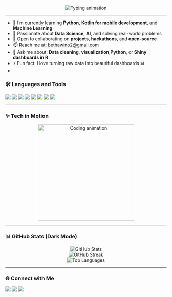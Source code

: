 <p align="center">
  <img src="https://readme-typing-svg.demolab.com?font=Fira+Code&weight=3000&pause=1000&color=00FFFFF&center=true&vCenter=true&width=600&lines=Hi+%F0%9F%91%8B%2C+I'm+Eucabeth+Awino;A+Passionate+Data+Scientist+%26+Web+Developer;Currently+Learning+Python%2C+Kotlin%2C+and+ML;Loves+turning+data+into+beautiful+insights+;That+girl+since+my+first+"Hello+World"%F0%9F%93%8A" alt="Typing animation" />
</p>

---

- 🔭 I’m currently learning **Python**, **Kotlin for mobile development**, and **Machine Learning**
- 🌱 Passionate about **Data Science**, **AI**, and solving real-world problems
- 🤝 Open to collaborating on **projects**, **hackathons**, and **open-source**
- 📫 Reach me at: [bethawino2@gmail.com](mailto:bethawino2@gmail.com)
- 💬 Ask me about: **Data cleaning**, **visualization**,**Python**, or **Shiny dashboards in R**
- ⚡ Fun fact: I love turning raw data into beautiful dashboards 📊
- 
### 🛠️ Languages and Tools

<p align="left">
  <img src="https://img.shields.io/badge/Python-3670A0?style=for-the-badge&logo=python&logoColor=white" />
  <img src="https://img.shields.io/badge/R-276DC3?style=for-the-badge&logo=r&logoColor=white" />
  <img src="https://img.shields.io/badge/Excel-217346?style=for-the-badge&logo=microsoft-excel&logoColor=white" />
  <img src="https://img.shields.io/badge/VSCode-007ACC?style=for-the-badge&logo=visual-studio-code&logoColor=white" />
  <img src="https://img.shields.io/badge/Git-F05032?style=for-the-badge&logo=git&logoColor=white" />
  <img src="https://img.shields.io/badge/Kotlin-0095D5?style=for-the-badge&logo=kotlin&logoColor=white" />
  <img src="https://img.shields.io/badge/JavaScript-F7DF1E?style=for-the-badge&logo=javascript&logoColor=black" />
  <img src="https://img.shields.io/badge/React-61DAFB?style=for-the-badge&logo=react&logoColor=black" />
</p>

---

### ✨ Tech in Motion

<p align="center">
  <img src="https://media.giphy.com/media/qgQUggAC3Pfv687qPC/giphy.gif" width="300" alt="Coding animation" />
</p>

---

### 📊 GitHub Stats (Dark Mode)

<p align="center">
  <img src="https://github-readme-stats.vercel.app/api?username=eucabeth46&show_icons=true&theme=tokyonight&hide_border=true" alt="GitHub Stats" />
  <br/>
  <img src="https://streak-stats.demolab.com?user=eucabeth46&theme=tokyonight&hide_border=true" alt="GitHub Streak" />
  <br/>
  <img src="https://github-readme-stats.vercel.app/api/top-langs/?username=eucabeth46&layout=compact&theme=tokyonight&hide_border=true" alt="Top Languages" />
</p>

---

### 🌐 Connect with Me

<p align="left">
  <a href="mailto:bethawino2@gmail.com"><img src="https://img.shields.io/badge/Gmail-D14836?style=for-the-badge&logo=gmail&logoColor=white"/></a>
  <a href="https://www.linkedin.com/in/eucabeth-awino-59bb992ab/" target="_blank"><img src="https://img.shields.io/badge/LinkedIn-blue?style=for-the-badge&logo=linkedin&logoColor=white"/></a>
 <a href="https://www.instagram.com/beth76600/" target="_blank"><img src="https://img.shields.io/badge/Instagram-E4405F?style=for-the-badge&logo=instagram&logoColor=white"/>
  </a>
</p>
